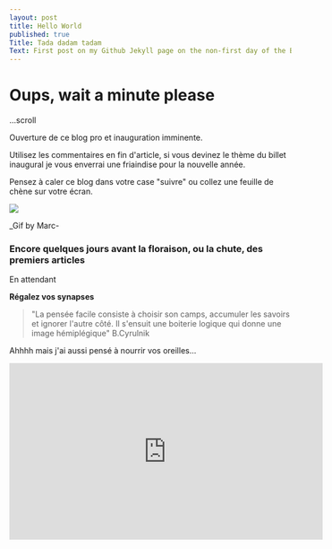 ```yaml
---
layout: post
title: Hello World
published: true
Title: Tada dadam tadam
Text: First post on my Github Jekyll page on the non-first day of the BioHacktivist story
---
```


# Oups, wait a minute please
...scroll

Ouverture de ce blog pro et inauguration imminente. 

Utilisez les commentaires en fin d'article, si vous devinez le thème du billet inaugural je vous enverrai une friaindise pour la nouvelle année.

Pensez à caler ce blog dans votre case "suivre" ou collez une feuille de chène sur votre écran.

![](http://media.rhizome.org/blog/9070/Marc-Lee-1.gif)

_Gif by Marc-


### Encore quelques jours avant la floraison, ou la chute, des premiers articles

En attendant

**Régalez vos synapses**

> "La pensée facile consiste à choisir son camps, accumuler les savoirs et ignorer l'autre côté. Il s'ensuit une boiterie logique qui donne une image hémiplégique" 
B.Cyrulnik

Ahhhh mais j'ai aussi pensé à nourrir vos oreilles...

<iframe src="https://www.facebook.com/plugins/video.php?href=https%3A%2F%2Fwww.facebook.com%2FRakim.fans.club%2Fvideos%2F1234865786585665%2F&show_text=0&width=560" width="560" height="315" style="border:none;overflow:hidden" scrolling="no" frameborder="0" allowTransparency="true" allowFullScreen="true"></iframe>
